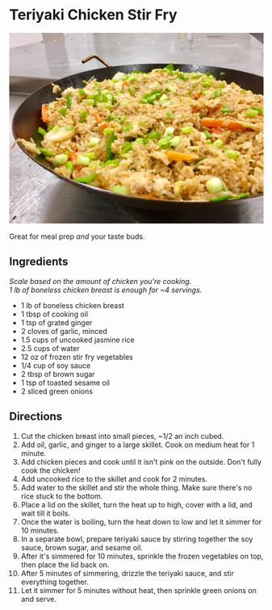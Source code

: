 # Teriyaki Chicken Stir Fry

<div class="recipe-image">

![](img/cooking/teriyaki-chicken-stir-fry.jpg)
</div>

Great for meal prep _and_ your taste buds.

## Ingredients
_Scale based on the amount of chicken you're cooking._ \
_1 lb of boneless chicken breast is enough for ~4 servings._

- 1 lb of boneless chicken breast
- 1 tbsp of cooking oil
- 1 tsp of grated ginger
- 2 cloves of garlic, minced
- 1.5 cups of uncooked jasmine rice
- 2.5 cups of water
- 12 oz of frozen stir fry vegetables
- 1/4 cup of soy sauce
- 2 tbsp of brown sugar
- 1 tsp of toasted sesame oil
- 2 sliced green onions

## Directions
1. Cut the chicken breast into small pieces, ~1/2 an inch cubed.
2. Add oil, garlic, and ginger to a large skillet. Cook on medium heat for 1 minute.
3. Add chicken pieces and cook until it isn't pink on the outside. Don't fully cook the chicken!
4. Add uncooked rice to the skillet and cook for 2 minutes.
5. Add water to the skillet and stir the whole thing. Make sure there's no rice stuck to the bottom.
6. Place a lid on the skillet, turn the heat up to high, cover with a lid, and wait till it boils.
7. Once the water is boiling, turn the heat down to low and let it simmer for 10 minutes.
8. In a separate bowl, prepare teriyaki sauce by stirring together the soy sauce, brown sugar, and sesame oil.
9. After it's simmered for 10 minutes, sprinkle the frozen vegetables on top, then place the lid back on.
10. After 5 minutes of simmering, drizzle the teriyaki sauce, and stir everything together.
11. Let it simmer for 5 minutes without heat, then sprinkle green onions on and serve.
